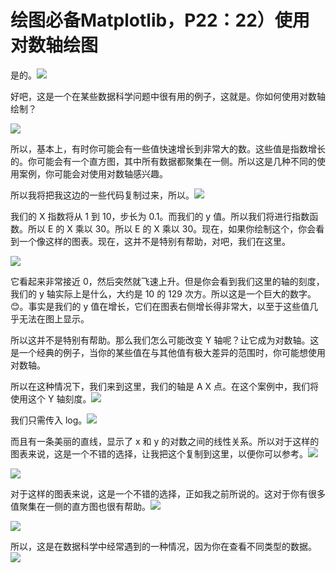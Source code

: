 # 绘图必备Matplotlib，P22：22）使用对数轴绘图 

是的。![](img/ea03c7029a4134c6033975faebbb4891_1.png)

好吧，这是一个在某些数据科学问题中很有用的例子，这就是。你如何使用对数轴绘制？

![](img/ea03c7029a4134c6033975faebbb4891_3.png)

所以，基本上，有时你可能会有一些值快速增长到非常大的数。这些值是指数增长的。你可能会有一个直方图，其中所有数据都聚集在一侧。所以这是几种不同的使用案例，你可能会对使用对数轴感兴趣。

所以我将把我这边的一些代码复制过来，所以。![](img/ea03c7029a4134c6033975faebbb4891_5.png)

我们的 X 指数将从 1 到 10，步长为 0.1。而我们的 y 值。所以我们将进行指数函数。所以 E 的 X 乘以 30。所以 E 的 X 乘以 30。现在，如果你绘制这个，你会看到一个像这样的图表。现在，这并不是特别有帮助，对吧，我们在这里。

![](img/ea03c7029a4134c6033975faebbb4891_7.png)

它看起来非常接近 0，然后突然就飞速上升。但是你会看到我们这里的轴的刻度，我们的 y 轴实际上是什么，大约是 10 的 129 次方。所以这是一个巨大的数字。😊。事实是我们的 y 值在增长，它们在图表右侧增长得非常大，以至于这些值几乎无法在图上显示。

所以这并不是特别有帮助。那么我们怎么可能改变 Y 轴呢？让它成为对数轴。这是一个经典的例子，当你的某些值在与其他值有极大差异的范围时，你可能想使用对数轴。

所以在这种情况下，我们来到这里，我们的轴是 A X 点。在这个案例中，我们将使用这个 Y 轴刻度。![](img/ea03c7029a4134c6033975faebbb4891_9.png)

我们只需传入 log。![](img/ea03c7029a4134c6033975faebbb4891_11.png)

而且有一条美丽的直线，显示了 x 和 y 的对数之间的线性关系。所以对于这样的图表来说，这是一个不错的选择，让我把这个复制到这里，以便你可以参考。![](img/ea03c7029a4134c6033975faebbb4891_13.png)

![](img/ea03c7029a4134c6033975faebbb4891_14.png)

对于这样的图表来说，这是一个不错的选择，正如我之前所说的。这对于你有很多值聚集在一侧的直方图也很有帮助。![](img/ea03c7029a4134c6033975faebbb4891_16.png)

![](img/ea03c7029a4134c6033975faebbb4891_17.png)

所以，这是在数据科学中经常遇到的一种情况，因为你在查看不同类型的数据。![](img/ea03c7029a4134c6033975faebbb4891_19.png)
